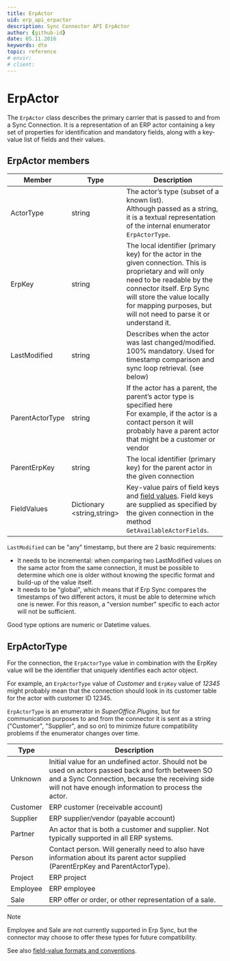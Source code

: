 ```yaml
---
title: ErpActor
uid: erp_api_erpactor
description: Sync Connector API ErpActor
author: {github-id}
date: 05.11.2016
keywords: dto
topic: reference
# envir:
# client:
---
```


# ErpActor

The `ErpActor` class describes the primary carrier that is passed to and from a Sync Connection. It is a representation of an ERP actor containing a key set of properties for identification and mandatory fields, along with a key-value list of fields and their values.

## ErpActor members

| Member | Type | Description |
|---|---|---|
| ActorType | string | The actor’s type (subset of a known list).<br>Although passed as a string, it is a textual representation of the internal enumerator `ErpActorType`. |
| ErpKey | string | The local identifier (primary key) for the actor in the given connection. This is proprietary and will only need to be readable by the connector itself. Erp Sync will store the value locally for mapping purposes, but will not need to parse it or understand it. |
| LastModified | string | Describes when the actor was last changed/modified. 100% mandatory. Used for timestamp comparison and sync loop retrieval. (see below) |
| ParentActorType | string | If the actor has a parent, the parent’s actor type is specified here<br>For example, if the actor is a contact person it will probably have a parent actor that might be a customer or vendor |
| ParentErpKey | string | The local identifier (primary key) for the parent  actor in the given connection |
|  FieldValues | Dictionary \<string,string> | Key-value pairs of field keys and [field values][1]. Field keys are supplied as specified by the given connection in the method `GetAvailableActorFields`. |

`LastModified` can be "any" timestamp, but there are 2 basic requirements:

* It needs to be incremental: when comparing two LastModified values on the same actor from the same connection, it must be possible to determine which one is older without knowing the specific format and build-up of the value itself.
* It needs to be "global", which means that if Erp Sync compares the timestamps of two different actors, it must be able to determine which one is newer. For this reason, a "version number" specific to each actor will not be sufficient.

Good type options are numeric or Datetime values.

## ErpActorType

For the connection, the `ErpActorType` value in combination with the ErpKey value will be the identifier that uniquely identifies each actor object.

For example, an `ErpActorType` value of *Customer* and `ErpKey` value of *12345* might probably mean that the connection should look in its customer table for the actor with customer ID 12345.

`ErpActorType` is an enumerator in *SuperOffice.Plugins*, but for communication purposes to and from the connector it is sent as a string ("Customer", "Supplier", and so on) to minimize future compatibility problems if the enumerator changes over time.

| Type | Description |
|---|---|
| Unknown  | Initial value for an undefined actor. Should not be used on actors passed back and forth between SO and a Sync Connection, because the receiving side will not have enough information to process the actor. |
| Customer | ERP customer (receivable account) |
|Supplier | ERP supplier/vendor (payable account) |
| Partner | An actor that is both a customer and supplier. Not typically supported in all ERP systems. |
| Person | Contact person. Will generally need to also have information about its parent actor supplied (ParentErpKey and ParentActorType). |
| Project | ERP project |
| Employee | ERP employee |
| Sale | ERP offer or order, or other representation of a sale. |

> [!NOTE]
> Employee and Sale are not currently supported in Erp Sync, but the connector may choose to offer these types for future compatibility.

See also [field-value formats and conventions][1].

<!-- Referenced links -->
[1]: field-value-formats-and-conventions.md
